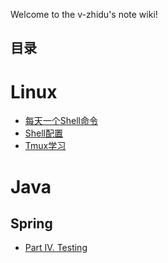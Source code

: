 Welcome to the v-zhidu's note wiki!


## 目录

# Linux

* [每天一个Shell命令](shell_index)
* [Shell配置](shell配置)
* [Tmux学习](tmux)

# Java

## Spring

* [Part IV. Testing](docs/Sprint-Framework/Testing)



